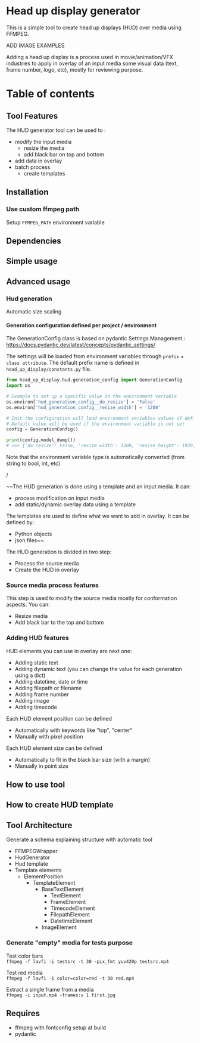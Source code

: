 # Head up display generator
This is a simple tool to create head up displays (HUD) over media using FFMPEG.

ADD IMAGE EXAMPLES

Adding a head up display is a process used in movie/animation/VFX industries to apply in overlay of an input media some visual 
data (text, frame number, logo, etc), mostly for reviewing purpose.

# Table of contents

## Tool Features

The HUD generator tool can be used to :
- modify the input media
  - resize the media
  - add black bar on top and bottom
- add data in overlay
- batch process
  - create templates

## Installation

### Use custom ffmpeg path
Setup `FFMPEG_PATH` environment variable

## Dependencies

## Simple usage

## Advanced usage

### Hud generation
Automatic size scaling

#### Generation configuration defined per project / environment
The GenerationConfig class is based on pydantic Settings Management : \
https://docs.pydantic.dev/latest/concepts/pydantic_settings/

The settings will be loaded from environment variables through `prefix` + `class attribute`.
The default prefix name is defined in `head_up_display/constants.py` file.
```python
from head_up_display.hud.generation_config import GenerationConfig
import os

# Example to set up a specific value in the environment variable
os.environ['hud_generation_config__do_resize'] = 'False'
os.environ['hud_generation_config__resize_width'] = '1200'

# Init the configuration will load environment variables values if defined
# Default value will be used if the environment variable is not set
config = GenerationConfig()

print(config.model_dump())
# >>> {'do_resize': False, 'resize_width': 1200, 'resize_height': 1920, 'add_black_bar': True, 'black_bar_height': 20, 'auto_scale_hud_elements': True, 'override_existing_size_values': False, 'ffmpeg_command_as_file': False}
```
Note that the environment variable type is automatically converted (from string to bool, int, etc)

/



~~The HUD generation is done using a template and an input media.
It can:
- process modification on input media
- add static/dynamic overlay data using a template

The templates are used to define what we want to add in overlay. It can be defined by:
- Python objects
- json files~~



The HUD generation is divided in two step:
- Process the source media
- Create the HUD in overlay

### Source media process features
This step is used to modify the source media mostly for conformation aspects. You can:
- Resize media
- Add black bar to the top and bottom

### Adding HUD features
HUD elements you can use in overlay are next one:
- Adding static text
- Adding dynamic text (you can change the value for each generation using a dict)
- Adding datetime, date or time
- Adding filepath or filename
- Adding frame number
- Adding image
- Adding timecode

Each HUD element position can be defined
- Automatically with keywords like "top", "center"
- Manually with pixel position

Each HUD element size can be defined
- Automatically to fit in the black bar size (with a margin)
- Manually in point size

## How to use tool

## How to create HUD template


## Tool Architecture
Generate a schema explaining structure with automatic tool

- FFMPEGWrapper
- HudGenerator
- Hud template
- Template elements
   - ElementPosition
      - TemplateElement
         - BaseTextElement
            - TextElement
            - FrameElement
            - TimecodeElement
            - FilepathElement
            - DatetimeElement
         - ImageElement


### Generate "empty" media for tests purpose
Test color bars \
`ffmpeg -f lavfi -i testsrc -t 30 -pix_fmt yuv420p testsrc.mp4`

Test red media \
`ffmpeg -f lavfi -i color=color=red -t 30 red.mp4`

Extract a single frame from a media \
`ffmpeg -i input.mp4 -frames:v 1 first.jpg`

## Requires
- ffmpeg with fontconfig setup at build
- pydantic

